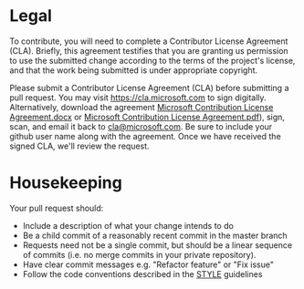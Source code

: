 
# Legal
To contribute, you will need to complete a Contributor License Agreement (CLA). Briefly,
this agreement testifies that you are granting us permission to use the submitted change
according to the terms of the project's license, and that the work being submitted is
under appropriate copyright.

Please submit a Contributor License Agreement (CLA) before submitting a pull request. You
may visit https://cla.microsoft.com to sign digitally. Alternatively, download the agreement 
[Microsoft Contribution License Agreement.docx](https://www.codeplex.com/Download?ProjectName=typescript&DownloadId=822190)
or [Microsoft Contribution License Agreement.pdf](https://www.codeplex.com/Download?ProjectName=typescript&DownloadId=921298)),
sign, scan, and email it back to [cla@microsoft.com](mailto:cla@microsoft.com). Be sure to include
your github user name along with the agreement. Once we have received the signed CLA,
we'll review the request.

# Housekeeping
Your pull request should:

  - Include a description of what your change intends to do
  - Be a child commit of a reasonably recent commit in the master branch
  - Requests need not be a single commit, but should be a linear sequence of commits (i.e.
    no merge commits in your private repository).
  - Have clear commit messages e.g. "Refactor feature" or "Fix issue"
  - Follow the code conventions described in the [STYLE](./STYLE.md) guidelines


